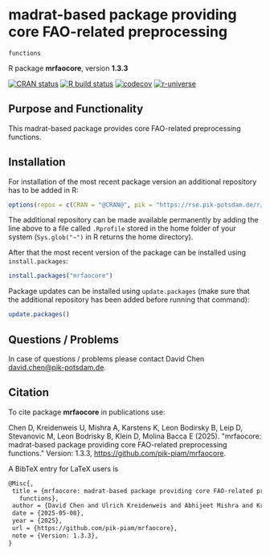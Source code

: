 # madrat-based package providing core FAO-related preprocessing
    functions

R package **mrfaocore**, version **1.3.3**

[![CRAN status](https://www.r-pkg.org/badges/version/mrfaocore)](https://cran.r-project.org/package=mrfaocore) [![R build status](https://github.com/pik-piam/mrfaocore/workflows/check/badge.svg)](https://github.com/pik-piam/mrfaocore/actions) [![codecov](https://codecov.io/gh/pik-piam/mrfaocore/branch/master/graph/badge.svg)](https://app.codecov.io/gh/pik-piam/mrfaocore) [![r-universe](https://pik-piam.r-universe.dev/badges/mrfaocore)](https://pik-piam.r-universe.dev/builds)

## Purpose and Functionality

This madrat-based package provides core FAO-related
    preprocessing functions.


## Installation

For installation of the most recent package version an additional repository has to be added in R:

```r
options(repos = c(CRAN = "@CRAN@", pik = "https://rse.pik-potsdam.de/r/packages"))
```
The additional repository can be made available permanently by adding the line above to a file called `.Rprofile` stored in the home folder of your system (`Sys.glob("~")` in R returns the home directory).

After that the most recent version of the package can be installed using `install.packages`:

```r 
install.packages("mrfaocore")
```

Package updates can be installed using `update.packages` (make sure that the additional repository has been added before running that command):

```r 
update.packages()
```

## Questions / Problems

In case of questions / problems please contact David Chen <david.chen@pik-potsdam.de>.

## Citation

To cite package **mrfaocore** in publications use:

Chen D, Kreidenweis U, Mishra A, Karstens K, Leon Bodirsky B, Leip D, Stevanovic M, Leon Bodrisky B, Klein D, Molina Bacca E (2025). "mrfaocore: madrat-based package providing core FAO-related preprocessing functions." Version: 1.3.3, <https://github.com/pik-piam/mrfaocore>.

A BibTeX entry for LaTeX users is

 ```latex
@Misc{,
  title = {mrfaocore: madrat-based package providing core FAO-related preprocessing
    functions},
  author = {David Chen and Ulrich Kreidenweis and Abhijeet Mishra and Kristine Karstens and Benjamin {Leon Bodirsky} and Debbora Leip and Mishko Stevanovic and Benjamin {Leon Bodrisky} and David Klein and Edna {Molina Bacca}},
  date = {2025-05-08},
  year = {2025},
  url = {https://github.com/pik-piam/mrfaocore},
  note = {Version: 1.3.3},
}
```
